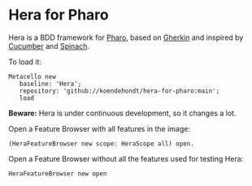 # Hera for Pharo

Hera is a BDD framework for [Pharo](https://www.pharo.org), based on [Gherkin](https://cucumber.io/docs/gherkin/) and inspired by [Cucumber](https://cucumber.io) and [Spinach](https://github.com/codegram/spinach).

To load it:

```smalltalk
Metacello new
   baseline: 'Hera';
   repository: 'github://koendehondt/hera-for-pharo:main';
   load
```

**Beware:** Hera is under continuous development, so it changes a lot.

Open a Feature Browser with all features in the image:
```smalltalk
(HeraFeatureBrowser new scope: HeraScope all) open.
```

Open a Feature Browser without all the features used for testing Hera:
```smalltalk
HeraFeatureBrowser new open
```
